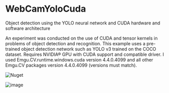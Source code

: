 # WebCamYoloCuda
Object detection using the YOLO neural network and CUDA hardware and software architecture

An experiment was conducted on the use of CUDA and tensor kernels in problems of object detection and recognition.
This example uses a pre-trained object detection network such as YOLO v3 trained on the COCO dataset.
Requires NVIDIA® GPU with CUDA support and compatible driver. 
I used Emgu.CV.runtime.windows.cuda version 4.4.0.4099 and all other Emgu.CV packages version 4.4.0.4099 (versions must match).

![Nuget](https://github.com/Aleksey3ltt/WebCamYoloCuda/assets/122608942/0205d0fa-ea9a-4e63-b2e7-27212d068829)

![image](https://github.com/Aleksey3ltt/WebCamYoloCuda/assets/122608942/5b4208a4-eddc-4b02-a2d1-679da7fc589f)
